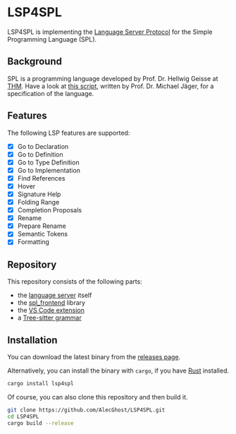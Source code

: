 # LSP4SPL

LSP4SPL is implementing the [Language Server Protocol](https://microsoft.github.io/language-server-protocol/)
for the Simple Programming Language (SPL).

## Background

SPL is a programming language developed by Prof. Dr. Hellwig Geisse at [THM](https://www.thm.de/).
Have a look at [this script](https://homepages.thm.de/~hg53/cb-ss20/praktikum/compprakt.pdf),
written by Prof. Dr. Michael Jäger,
for a specification of the language.

## Features

The following LSP features are supported:

- [x] Go to Declaration
- [x] Go to Definition
- [x] Go to Type Definition
- [x] Go to Implementation
- [x] Find References
- [x] Hover
- [x] Signature Help
- [x] Folding Range
- [x] Completion Proposals
- [x] Rename
- [x] Prepare Rename
- [x] Semantic Tokens
- [x] Formatting

## Repository

This repository consists of the following parts:

- the [language server](https://github.com/AlecGhost/LSP4SPL/tree/master/lsp4spl) itself
- the [spl_frontend](https://github.com/AlecGhost/LSP4SPL/tree/master/spl_frontend) library
- the [VS Code extension](https://github.com/AlecGhost/LSP4SPL/tree/master/editors/code)
- a [Tree-sitter grammar](https://github.com/AlecGhost/LSP4SPL/tree/master/editors/nvim/tree-sitter-spl)

## Installation

You can download the latest binary
from the [releases page](https://github.com/AlecGhost/LSP4SPL/releases).

Alternatively, you can install the binary with `cargo`,
if you have [Rust](https://rustup.rs/) installed.

```sh
cargo install lsp4spl
```

Of course, you can also clone this repository
and then build it.

```sh
git clone https://github.com/AlecGhost/LSP4SPL.git
cd LSP4SPL
cargo build --release
```
